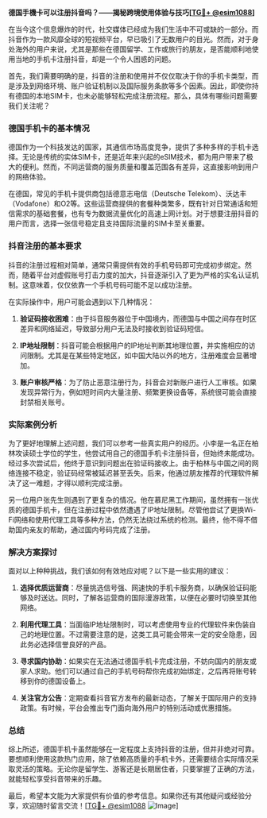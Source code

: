 **德国手機卡可以注册抖音吗？——揭秘跨境使用体验与技巧[[TG💪+ @esim1088](https://t.me/s/esim1088)]**

在当今这个信息爆炸的时代，社交媒体已经成为我们生活中不可或缺的一部分。而抖音作为一款风靡全球的短视频平台，早已吸引了无数用户的目光。然而，对于身处海外的用户来说，尤其是那些在德国留学、工作或旅行的朋友，是否能顺利地使用当地的手机卡注册抖音，却是一个令人困惑的问题。

首先，我们需要明确的是，抖音的注册和使用并不仅仅取决于你的手机卡类型，而是涉及到网络环境、账户验证机制以及国际服务条款等多个因素。因此，即使你持有德国的本地SIM卡，也未必能够轻松完成注册流程。那么，具体有哪些问题需要我们关注呢？

### 德国手机卡的基本情况

德国作为一个科技发达的国家，其通信市场高度竞争，提供了多种多样的手机卡选择。无论是传统的实体SIM卡，还是近年来兴起的eSIM技术，都为用户带来了极大的便利。然而，不同运营商的服务质量和覆盖范围各有差异，这直接影响到用户的网络体验。

在德国，常见的手机卡提供商包括德意志电信（Deutsche Telekom）、沃达丰（Vodafone）和O2等。这些运营商提供的套餐种类繁多，既有针对日常通话和短信需求的基础套餐，也有专为数据流量优化的高速上网计划。对于想要注册抖音的用户而言，选择一张信号稳定且支持国际流量的SIM卡至关重要。

### 抖音注册的基本要求

抖音的注册过程相对简单，通常只需提供有效的手机号码即可完成初步绑定。然而，随着平台对虚假账号打击力度的加大，抖音逐渐引入了更为严格的实名认证机制。这意味着，仅仅依靠一个手机号码可能不足以成功注册。

在实际操作中，用户可能会遇到以下几种情况：

1. **验证码接收困难**：由于抖音服务器位于中国境内，而德国与中国之间存在时区差异和网络延迟，导致部分用户无法及时接收到验证码短信。
   
2. **IP地址限制**：抖音可能会根据用户的IP地址判断其地理位置，并实施相应的访问限制。尤其是在某些特定地区，如中国大陆以外的地方，注册难度会显著增加。

3. **账户审核严格**：为了防止恶意注册行为，抖音会对新账户进行人工审核。如果发现异常行为，例如短时间内大量注册、频繁更换设备等，系统很可能会直接封禁相关账号。

### 实际案例分析

为了更好地理解上述问题，我们可以参考一些真实用户的经历。小李是一名正在柏林攻读硕士学位的学生，他尝试用自己的德国手机卡注册抖音，但始终未能成功。经过多次尝试后，他终于意识到问题出在验证码接收上。由于柏林与中国之间的网络连接不稳定，验证码经常被延迟甚至丢失。后来，他通过朋友推荐的代理软件解决了这一难题，才得以顺利完成注册。

另一位用户张先生则遇到了更复杂的情况。他在慕尼黑工作期间，虽然拥有一张优质的德国手机卡，但在注册过程中依然遭遇了IP地址限制。尽管他尝试了更换Wi-Fi网络和使用代理工具等多种方法，仍然无法绕过系统的检测。最终，他不得不借助国内亲友的帮助，通过国内号码完成了注册。

### 解决方案探讨

面对以上种种挑战，我们该如何有效地应对呢？以下是一些实用的建议：

1. **选择优质运营商**：尽量挑选信号强、网速快的手机卡服务商，以确保验证码能够及时送达。同时，了解各运营商的国际漫游政策，以便在必要时切换至其他网络。

2. **利用代理工具**：当面临IP地址限制时，可以考虑使用专业的代理软件来伪装自己的地理位置。不过需要注意的是，这类工具可能会带来一定的安全隐患，因此务必选择信誉良好的产品。

3. **寻求国内协助**：如果实在无法通过德国手机卡完成注册，不妨向国内的朋友或家人求助。他们可以通过自己的手机号码帮你完成初始绑定，之后再将账号转移到你的德国设备上。

4. **关注官方公告**：定期查看抖音官方发布的最新动态，了解关于国际用户的支持政策。有时候，平台会推出专门面向海外用户的特别活动或优惠措施。

### 总结

综上所述，德国手机卡虽然能够在一定程度上支持抖音的注册，但并非绝对可靠。要想顺利使用这款热门应用，除了依赖高质量的手机卡外，还需要结合实际情况采取灵活的策略。无论你是留学生、游客还是长期居住者，只要掌握了正确的方法，就能轻松享受抖音带来的乐趣。

最后，希望本文能为大家提供有价值的参考信息。如果你还有其他疑问或经验分享，欢迎随时留言交流！[[TG💪+ @esim1088](https://t.me/s/esim1088) ![Image](https://i.postimg.cc/4NQfJmqS/Snipaste-2025-05-13-00-14-12.png)]